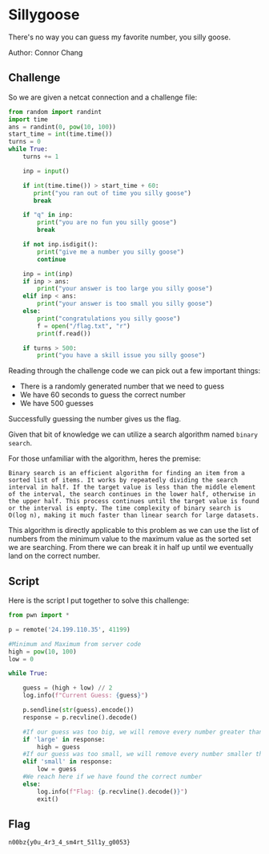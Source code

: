# Sillygoose

There's no way you can guess my favorite number, you silly goose. 

Author: Connor Chang

## Challenge

So we are given a netcat connection and a challenge file:
```python
from random import randint
import time
ans = randint(0, pow(10, 100))
start_time = int(time.time())
turns = 0
while True:
    turns += 1

    inp = input()

    if int(time.time()) > start_time + 60:
       print("you ran out of time you silly goose") 
       break

    if "q" in inp:
        print("you are no fun you silly goose")
        break

    if not inp.isdigit():
        print("give me a number you silly goose")
        continue

    inp = int(inp)
    if inp > ans:
        print("your answer is too large you silly goose")
    elif inp < ans:
        print("your answer is too small you silly goose")
    else:
        print("congratulations you silly goose")
        f = open("/flag.txt", "r")
        print(f.read())

    if turns > 500:
        print("you have a skill issue you silly goose")
```

Reading through the challenge code we can pick out a few important things:

- There is a randomly generated number that we need to guess
- We have 60 seconds to guess the correct number
- We have 500 guesses

Successfully guessing the number gives us the flag.

Given that bit of knowledge we can utilize a search algorithm named `binary search`.

For those unfamiliar with the algorithm, heres the premise:
```
Binary search is an efficient algorithm for finding an item from a sorted list of items. It works by repeatedly dividing the search interval in half. If the target value is less than the middle element of the interval, the search continues in the lower half, otherwise in the upper half. This process continues until the target value is found or the interval is empty. The time complexity of binary search is O(log n), making it much faster than linear search for large datasets.
```

This algorithm is directly applicable to this problem as we can use the list of numbers from the minimum value to the maximum value as the sorted set we are searching. From there we can break it in half up until we eventually land on the correct number.

## Script

Here is the script I put together to solve this challenge:
```python
from pwn import *

p = remote('24.199.110.35', 41199)

#Minimum and Maximum from server code
high = pow(10, 100)
low = 0

while True:

    guess = (high + low) // 2
    log.info(f"Current Guess: {guess}")

    p.sendline(str(guess).encode())
    response = p.recvline().decode()

    #If our guess was too big, we will remove every number greater than the guess
    if 'large' in response:
        high = guess
    #If our guess was too small, we will remove every number smaller than the guess
    elif 'small' in response:
        low = guess
    #We reach here if we have found the correct number
    else:
        log.info(f"Flag: {p.recvline().decode()}")
        exit()
```

## Flag

`n00bz{y0u_4r3_4_sm4rt_51l1y_g0053}`